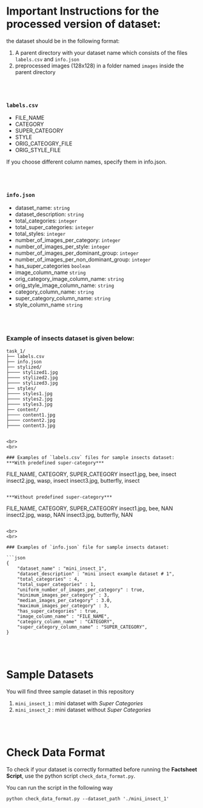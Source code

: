 # Important Instructions for the processed version of dataset:
the dataset should be in the following format:

1. A parent directory with your dataset name which consists of the files `labels.csv` and `info.json`
2. preprocessed images (128x128) in a folder named `images` inside the parent directory

<br>
<br>

### `labels.csv`

- FILE_NAME
- CATEGORY
- SUPER_CATEGORY  
- STYLE
- ORIG_CATEOGRY_FILE 
- ORIG_STYLE_FILE


If you choose different column names, specify them in info.json.

<br>
<br>

### `info.json`
 
- dataset_name: `string`
- dataset_description: `string`
- total_categories: `integer`
- total_super_categories: `integer`
- total_styles: `integer`
- number_of_images_per_category: `integer`
- number_of_images_per_style: `integer`
- number_of_images_per_dominant_group: `integer`
- number_of_images_per_non_dominant_group: `integer`
- has_super_categories `boolean`
- image_column_name `string`
- orig_category_image_column_name: `string`
- orig_style_image_column_name: `string`
- category_column_name: `string`
- super_category_column_name: `string`
- style_column_name `string`


<br>
<br>

### Example of insects dataset is given below:
```
task_1/
├── labels.csv
├── info.json
├── stylized/
├──── stylized1.jpg
├──── stylized2.jpg
├──── stylized3.jpg
├── styles/
├──── styles1.jpg
├──── styles2.jpg
├──── styles3.jpg
├── content/
├──── content1.jpg
├──── content2.jpg
├──── content3.jpg


<br>
<br>

### Examples of `labels.csv` files for sample insects dataset:
***With predefined super-category***

```
FILE_NAME,      CATEGORY,   SUPER_CATEGORY
insect1.jpg,    bee,        insect     
insect2.jpg,    wasp,       insect
insect3.jpg,    butterfly,  insect
```

***Without predefined super-category***
```
FILE_NAME,      CATEGORY,   SUPER_CATEGORY
insect1.jpg,    bee,        NAN                   
insect2.jpg,    wasp,       NAN
insect3.jpg,    butterfly,  NAN
```

<br>
<br>

### Examples of `info.json` file for sample insects dataset:

```json
{
    "dataset_name" : "mini_insect_1",
    "dataset_description" : "mini insect example dataset # 1",
    "total_categories" : 4,
    "total_super_categories" : 1,
    "uniform_number_of_images_per_category" : true, 
    "minimum_images_per_category" : 3,
    "median_images_per_category" : 3.0,
    "maximum_images_per_category" : 3,
    "has_super_categories" : true,
    "image_column_name" : "FILE_NAME",
    "category_column_name" : "CATEGORY",
    "super_category_column_name" : "SUPER_CATEGORY",
}
```


<br>
<br>

# Sample Datasets
You will find three sample dataset in this repository

1. `mini_insect_1` : mini dataset with *Super Categories*
2. `mini_insect_2` : mini dataset without *Super Categories*


<br>
<br>


# Check Data Format
To check if your dataset is correctly formatted before running the **Factsheet Script**, use the python script `check_data_format.py`.

You can run the script in the following way 

```
python check_data_format.py --dataset_path './mini_insect_1'
```